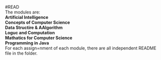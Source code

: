 #READ  
The modules are:  
**Artificial Intelligence**  
**Concepts of Computer Science**  
**Data Structire & AAlgorithm**  
**Loguc and Computation**  
**Mathatics for Computer Science**  
**Programming in Java**  
For each assign=nment of each module, there are all independent README file in the folder.
